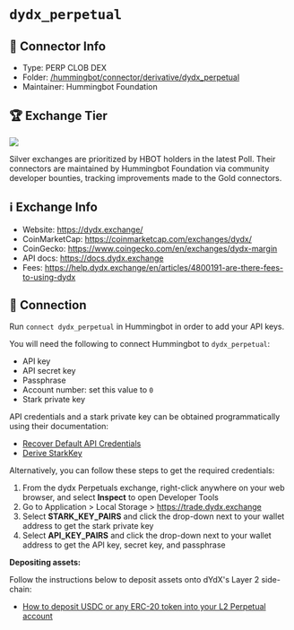 # `dydx_perpetual`

## 📁 Connector Info

* Type: PERP CLOB DEX
* Folder: [/hummingbot/connector/derivative/dydx_perpetual](https://github.com/hummingbot/hummingbot/tree/master/hummingbot/connector/derivative/dydx_perpetual)
* Maintainer: Hummingbot Foundation

## 🏆 Exchange Tier

![](https://img.shields.io/static/v1?label=Hummingbot&message=SILVER&color=white)

Silver exchanges are prioritized by HBOT holders in the latest Poll. Their connectors are maintained by Hummingbot Foundation via community developer bounties, tracking improvements made to the Gold connectors.

## ℹ️ Exchange Info

* Website: https://dydx.exchange/
* CoinMarketCap: https://coinmarketcap.com/exchanges/dydx/
* CoinGecko: https://www.coingecko.com/en/exchanges/dydx-margin
* API docs: <https://docs.dydx.exchange>
* Fees: <https://help.dydx.exchange/en/articles/4800191-are-there-fees-to-using-dydx>

## 🔑 Connection

Run `connect dydx_perpetual` in Hummingbot in order to add your API keys.

You will need the following to connect Hummingbot to `dydx_perpetual`:

* API key
* API secret key
* Passphrase
* Account number: set this value to `0`
* Stark private key

API credentials and a stark private key can be obtained programmatically using their documentation:

* [Recover Default API Credentials](https://dydxprotocol.github.io/v3-teacher/#recover-default-api-credentials)
* [Derive StarkKey](https://help.dydx.exchange/en/articles/4797307-what-is-a-stark-key)

Alternatively, you can follow these steps to get the required credentials:

1. From the dydx Perpetuals exchange, right-click anywhere on your web browser, and select **Inspect** to open Developer Tools
2. Go to Application > Local Storage > <https://trade.dydx.exchange>
3. Select **STARK_KEY_PAIRS** and click the drop-down next to your wallet address to get the stark private key
4. Select **API_KEY_PAIRS** and click the drop-down next to your wallet address to get the API key, secret key, and passphrase

**Depositing assets:**

Follow the instructions below to deposit assets onto dYdX's Layer 2 side-chain:

* [How to deposit USDC or any ERC-20 token into your L2 Perpetual account](https://help.dydx.exchange/en/articles/5108497-how-to-deposit-usdc-or-any-erc-20-token-into-your-l2-perpetual-account?utm_content=article_5108497)
